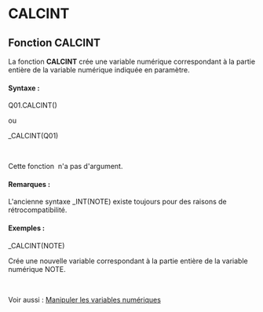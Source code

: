 # CALCINT

## Fonction CALCINT

La fonction **CALCINT** crée une variable numérique correspondant à la partie entière de la variable numérique indiquée en paramètre.

#### Syntaxe :&nbsp;

Q01.CALCINT()

ou

\_CALCINT(Q01)

&nbsp;

Cette fonction&nbsp; n'a pas d'argument.

#### Remarques :

L'ancienne syntaxe \_INT(NOTE) existe toujours pour des raisons de rétrocompatibilité.&nbsp;

#### Exemples :

\_CALCINT(NOTE)

Crée une nouvelle variable correspondant à la partie entière de la variable numérique NOTE.

&nbsp;

Voir aussi : [Manipuler les variables numériques](<Manipulerlesvariablesnumeriques1.md>)